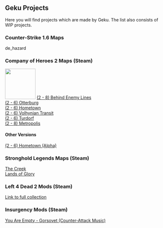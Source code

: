 ## Geku Projects

Here you will find projects which are made by Geku. The list also consists of WIP projects.

### Counter-Strike 1.6 Maps

de_hazard

### Company of Heroes 2 Maps (Steam)

<img src="https://steamuserimages-a.akamaihd.net/ugc/843712213992311826/4D14930CAEA7B7BF721CA3B0BA8177350E4C4CB0/" width="100" height="100"> [(2 - 8) Behind Enemy Lines](https://steamcommunity.com/sharedfiles/filedetails/?id=530163440/)<br/>
[(2 - 6) Otterburg](https://steamcommunity.com/sharedfiles/filedetails/?id=760521635/)<br/>
[(2 - 6) Hometown](https://steamcommunity.com/sharedfiles/filedetails/?id=943145481/)<br/>
[(2 - 6) Volhynian Transit](https://steamcommunity.com/sharedfiles/filedetails/?id=1250754845/)<br/>
[(2 - 6) Turdorf](https://steamcommunity.com/sharedfiles/filedetails/?id=1269540437/)<br/>
[(2 - 8) Metropolis](https://steamcommunity.com/sharedfiles/filedetails/?id=1775503602/)<br/>

#### Other Versions

[(2 - 6) Hometown (Alpha)](https://steamcommunity.com/sharedfiles/filedetails/?id=761043435/)<br/>

### Stronghold Legends Maps (Steam)

[The Creek](https://steamcommunity.com/sharedfiles/filedetails/?id=1134821287/)<br/>
[Lands of Glory](https://steamcommunity.com/sharedfiles/filedetails/?id=1588275430/)<br/>

### Left 4 Dead 2 Mods (Steam)

[Link to full collection](https://steamcommunity.com/sharedfiles/filedetails/?id=1301540591/)<br/>

### Insurgency Mods (Steam)

[You Are Empty - Gorsovet (Counter-Attack Music)](https://steamcommunity.com/sharedfiles/filedetails/?id=1546299757/)<br/>



